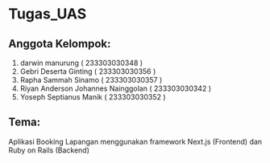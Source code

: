 # Tugas_UAS
## Anggota Kelompok:
1. darwin manurung ( 233303030348 )
2. Gebri Deserta Ginting ( 233303030356 )
3. Rapha Sammah Sinamo ( 233303030357 )
4. Riyan Anderson Johannes Nainggolan ( 233303030342 )
5. Yoseph Septianus Manik ( 233303030352 )


## Tema:
Aplikasi Booking Lapangan menggunakan framework Next.js (Frontend) dan Ruby on Rails (Backend)
